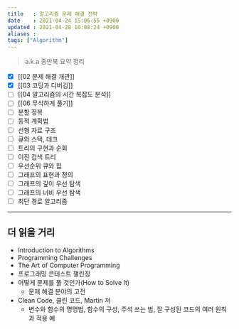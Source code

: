 ```yaml
---
title   : 알고리즘 문제 해결 전략
date    : 2021-04-24 15:06:55 +0900
updated : 2021-04-28 10:08:24 +0900
aliases : 
tags: ["Algorithm"]
---
```


> a.k.a 종만북 요약 정리   

- [x] [[02 문제 해결 개관]]
- [x] [[03 코딩과 디버깅]]
- [ ] [[04 알고리즘의 시간 복잡도 분석]]
- [ ] [[06 무식하게 풀기]]
- [ ] 분할 정복
- [ ] 동적 계획법
- [ ] 선형 자료 구조
- [ ] 큐와 스택, 데크
- [ ] 트리의 구현과 순회
- [ ] 이진 검색 트리
- [ ] 우선순위 큐와 힙
- [ ] 그래프의 표현과 정의
- [ ] 그래프의 깊이 우선 탐색
- [ ] 그래프의 너비 우선 탐색
- [ ] 최단 경로 알고리즘   

---
## 더 읽을 거리 
- Introduction to Algorithms 
- Programming Challenges 
- The Art of Computer Programming
- 프로그래밍 콘테스트 챌린징 
- 어떻게 문제를 풀 것인가(How to Solve It) 
	- 문제 해결 분야의 고전 
- Clean Code, 클린 코드, Martin 저 
	- 변수와 함수의 명명법, 함수의 구성, 주석 쓰는 법, 잘 구성된 코드의 여러 원칙과 적용 예  


